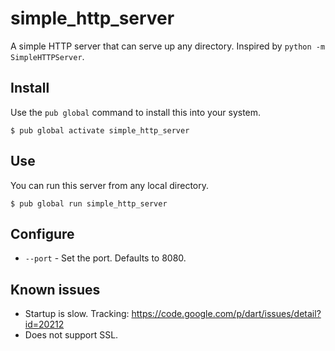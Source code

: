 simple_http_server
==================

A simple HTTP server that can serve up any directory.
Inspired by `python -m SimpleHTTPServer`.

## Install

Use the `pub global` command to install this into your system.

    $ pub global activate simple_http_server

## Use

You can run this server from any local directory.

    $ pub global run simple_http_server

## Configure

* `--port` - Set the port. Defaults to 8080.

## Known issues

* Startup is slow. Tracking: https://code.google.com/p/dart/issues/detail?id=20212
* Does not support SSL.
